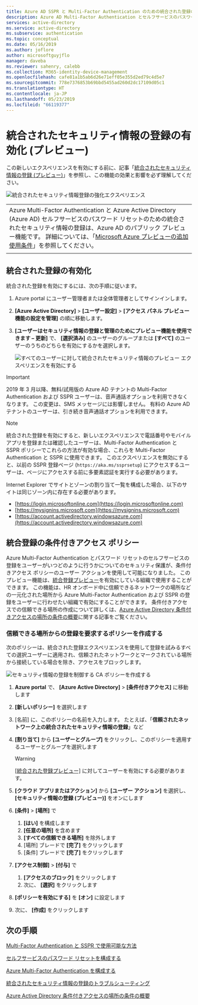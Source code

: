 ```yaml
---
title: Azure AD SSPR と Multi-Factor Authentication のための統合された登録の概要 (プレビュー) - Azure Active Directory
description: Azure AD Multi-Factor Authentication とセルフサービスのパスワード リセットの統合された登録の有効化 (プレビュー)
services: active-directory
ms.service: active-directory
ms.subservice: authentication
ms.topic: conceptual
ms.date: 05/16/2019
ms.author: joflore
author: microsoftguyjflo
manager: daveba
ms.reviewer: sahenry, calebb
ms.collection: M365-identity-device-management
ms.openlocfilehash: cafe81a1b5ab6d26e71eff05e355d2ed79c4d5e7
ms.sourcegitcommit: 778e7376853b69bbd5455ad260d2dc17109d05c1
ms.translationtype: HT
ms.contentlocale: ja-JP
ms.lasthandoff: 05/23/2019
ms.locfileid: "66119377"
---
```

# <a name="enable-combined-security-information-registration-preview"></a>統合されたセキュリティ情報の登録の有効化 (プレビュー)

この新しいエクスペリエンスを有効にする前に、記事「[統合されたセキュリティ情報の登録 (プレビュー)](concept-registration-mfa-sspr-combined.md)」を参照し、この機能の効果と影響を必ず理解してください。

![統合されたセキュリティ情報登録の強化エクスペリエンス](media/howto-registration-mfa-sspr-combined/combined-security-info-more-required.png)

|     |
| --- |
| Azure Multi-Factor Authentication と Azure Active Directory (Azure AD) セルフサービスのパスワード リセットのための統合されたセキュリティ情報の登録は、Azure AD のパブリック プレビュー機能です。 詳細については、「[Microsoft Azure プレビューの追加使用条件](https://azure.microsoft.com/support/legal/preview-supplemental-terms/)」を参照してください。|
|     |

## <a name="enable-combined-registration"></a>統合された登録の有効化

統合された登録を有効にするには、次の手順に従います。

1. Azure portal にユーザー管理者または全体管理者としてサインインします。
2. **[Azure Active Directory]**  >  **[ユーザー設定]**  >  **[アクセス パネル プレビュー機能の設定を管理]** の順に移動します。
3. **[ユーザーはセキュリティ情報の登録と管理のためにプレビュー機能を使用できます – 更新]** で、 **[選択済み]** のユーザーのグループまたは **[すべて]** のユーザーのうちのどちらを有効にするかを選択します。

   ![すべてのユーザーに対して統合されたセキュリティ情報のプレビュー エクスペリエンスを有効にする](media/howto-registration-mfa-sspr-combined/combined-security-info-enable.png)

> [!IMPORTANT]
> 2019 年 3 月以降、無料/試用版の Azure AD テナントの Multi-Factor Authentication および SSPR ユーザーは、音声通話オプションを利用できなくなります。 この変更は、SMS メッセージには影響しません。 有料の Azure AD テナントのユーザーは、引き続き音声通話オプションを利用できます。

> [!NOTE]
> 統合された登録を有効にすると、新しいエクスペリエンスで電話番号やモバイル アプリを登録または確認したユーザーは、Multi-Factor Authentication と SSPR ポリシーでこれらの方法が有効な場合、これらを Multi-Factor Authentication と SSPR に使用できます。 このエクスペリエンスを無効にすると、以前の SSPR 登録ページ (`https://aka.ms/ssprsetup`) にアクセスするユーザーは、ページにアクセスする前に多要素認証を実行する必要があります。

Internet Explorer でサイトとゾーンの割り当て一覧を構成した場合、以下のサイトは同じゾーン内に存在する必要があります。

* [https://login.microsoftonline.com](https://login.microsoftonline.com)
* [https://mysignins.microsoft.com](https://mysignins.microsoft.com)
* [https://account.activedirectory.windowsazure.com](https://account.activedirectory.windowsazure.com)

## <a name="conditional-access-policies-for-combined-registration"></a>統合登録の条件付きアクセス ポリシー

Azure Multi-Factor Authentication とパスワード リセットのセルフサービスの登録をユーザーがいつどのように行うかについてのセキュリティ保護が、条件付きアクセス ポリシーのユーザー アクションを使用して可能になりました。 このプレビュー機能は、[統合登録プレビュー](../authentication/concept-registration-mfa-sspr-combined.md)を有効にしている組織で使用することができます。 この機能は、HR オンボード中に信頼できるネットワークの場所などの一元化された場所から Azure Multi-Factor Authentication および SSPR の登録をユーザーに行わせたい組織で有効にすることができます。 条件付きアクセスでの信頼できる場所の作成について詳しくは、[Azure Active Directory 条件付きアクセスの場所の条件の概要](../conditional-access/location-condition.md#named-locations)に関する記事をご覧ください。

### <a name="create-a-policy-to-require-registration-from-a-trusted-location"></a>信頼できる場所からの登録を要求するポリシーを作成する

次のポリシーは、統合された登録エクスペリエンスを使用して登録を試みるすべての選択ユーザーに適用され、信頼されたネットワークとマークされている場所から接続している場合を除き、アクセスをブロックします。

![セキュリティ情報の登録を制御する CA ポリシーを作成する](media/howto-registration-mfa-sspr-combined/conditional-access-register-security-info.png)

1. **Azure portal** で、 **[Azure Active Directory]**  >  **[条件付きアクセス]** に移動します
1. **[新しいポリシー]** を選択します
1. [名前] に、このポリシーの名前を入力します。 たとえば、「**信頼されたネットワーク上の統合されたセキュリティ情報の登録**」など
1. **[割り当て]** から **[ユーザーとグループ]** をクリックし、このポリシーを適用するユーザーとグループを選択します

   > [!WARNING]
   > [[統合された登録プレビュー]](../authentication/howto-registration-mfa-sspr-combined.md) に対してユーザーを有効にする必要があります。

1. **[クラウド アプリまたはアクション]** から **[ユーザー アクション]** を選択し、 **[セキュリティ情報の登録 (プレビュー)]** をオンにします
1. **[条件]**  >  **[場所]** で
   1. **[はい]** を構成します
   1. **[任意の場所]** を含めます
   1. **[すべての信頼できる場所]** を除外します
   1. [場所] ブレードで **[完了]** をクリックします
   1. [条件] ブレードで **[完了]** をクリックします
1. **[アクセス制御]**  >  **[付与]** で
   1. **[アクセスのブロック]** をクリックします
   1. 次に、 **[選択]** をクリックします
1. **[ポリシーを有効にする]** を **[オン]** に設定します
1. 次に、 **[作成]** をクリックします

## <a name="next-steps"></a>次の手順

[Multi-Factor Authentication と SSPR で使用可能な方法](concept-authentication-methods.md)

[セルフサービスのパスワード リセットを構成する](howto-sspr-deployment.md)

[Azure Multi-Factor Authentication を構成する](howto-mfa-getstarted.md)

[統合されたセキュリティ情報の登録のトラブルシューティング](howto-registration-mfa-sspr-combined-troubleshoot.md)

[Azure Active Directory 条件付きアクセスの場所の条件の概要](../conditional-access/location-condition.md)
